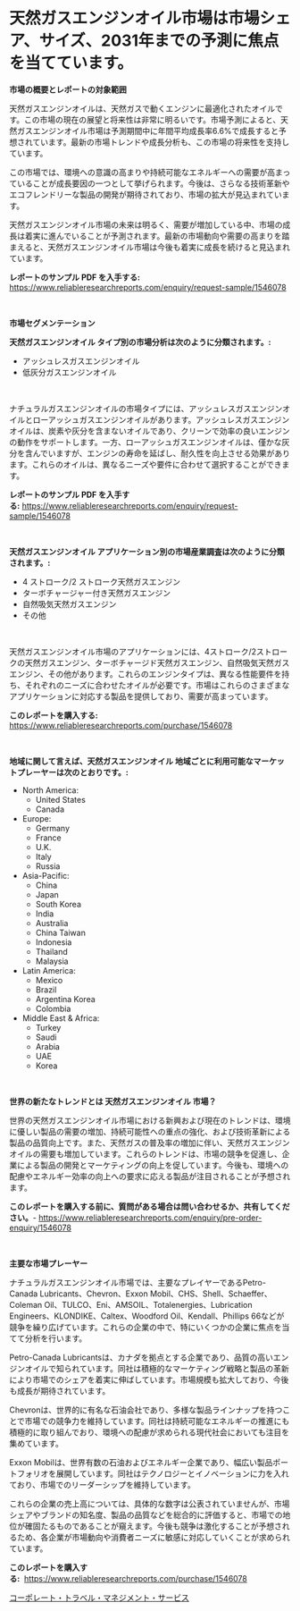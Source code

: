 <p><h1>天然ガスエンジンオイル市場は市場シェア、サイズ、2031年までの予測に焦点を当てています。</h1></p><p><strong>市場の概要とレポートの対象範囲</strong></p>
<p><p>天然ガスエンジンオイルは、天然ガスで動くエンジンに最適化されたオイルです。この市場の現在の展望と将来性は非常に明るいです。市場予測によると、天然ガスエンジンオイル市場は予測期間中に年間平均成長率6.6%で成長すると予想されています。最新の市場トレンドや成長分析も、この市場の将来性を支持しています。</p><p>この市場では、環境への意識の高まりや持続可能なエネルギーへの需要が高まっていることが成長要因の一つとして挙げられます。今後は、さらなる技術革新やエコフレンドリーな製品の開発が期待されており、市場の拡大が見込まれています。</p><p>天然ガスエンジンオイル市場の未来は明るく、需要が増加している中、市場の成長は着実に進んでいることが予測されます。最新の市場動向や需要の高まりを踏まえると、天然ガスエンジンオイル市場は今後も着実に成長を続けると見込まれています。</p></p>
<p><strong>レポートのサンプル PDF を入手する:</strong> <a href="https://www.reliableresearchreports.com/enquiry/request-sample/1546078">https://www.reliableresearchreports.com/enquiry/request-sample/1546078</a></p>
<p>&nbsp;</p>
<p><strong>市場セグメンテーション</strong></p>
<p><strong>天然ガスエンジンオイル タイプ別の市場分析は次のように分類されます。:</strong></p>
<p><ul><li>アッシュレスガスエンジンオイル</li><li>低灰分ガスエンジンオイル</li></ul></p>
<p>&nbsp;</p>
<p><p>ナチュラルガスエンジンオイルの市場タイプには、アッシュレスガスエンジンオイルとローアッシュガスエンジンオイルがあります。アッシュレスガスエンジンオイルは、炭素や灰分を含まないオイルであり、クリーンで効率の良いエンジンの動作をサポートします。一方、ローアッシュガスエンジンオイルは、僅かな灰分を含んでいますが、エンジンの寿命を延ばし、耐久性を向上させる効果があります。これらのオイルは、異なるニーズや要件に合わせて選択することができます。</p></p>
<p><strong>レポートのサンプル PDF を入手する:</strong>&nbsp;<a href="https://www.reliableresearchreports.com/enquiry/request-sample/1546078">https://www.reliableresearchreports.com/enquiry/request-sample/1546078</a></p>
<p>&nbsp;</p>
<p><strong> 天然ガスエンジンオイル アプリケーション別の市場産業調査は次のように分類されます。:</strong></p>
<p><ul><li>4 ストローク/2 ストローク天然ガスエンジン</li><li>ターボチャージャー付き天然ガスエンジン</li><li>自然吸気天然ガスエンジン</li><li>その他</li></ul></p>
<p>&nbsp;</p>
<p><p>天然ガスエンジンオイル市場のアプリケーションには、4ストローク/2ストロークの天然ガスエンジン、ターボチャージド天然ガスエンジン、自然吸気天然ガスエンジン、その他があります。これらのエンジンタイプは、異なる性能要件を持ち、それぞれのニーズに合わせたオイルが必要です。市場はこれらのさまざまなアプリケーションに対応する製品を提供しており、需要が高まっています。</p></p>
<p><strong>このレポートを購入する:</strong>&nbsp; <a href="https://www.reliableresearchreports.com/purchase/1546078">https://www.reliableresearchreports.com/purchase/1546078</a></p>
<p>&nbsp;</p>
<p><strong>地域に関して言えば、天然ガスエンジンオイル 地域ごとに利用可能なマーケットプレーヤーは次のとおりです。:</strong></p>
<p><ul>
    <li>
        North America:
        <ul>
            <li>United States</li>
            <li>Canada</li>
        </ul>
    </li>
    <li>
        Europe:
        <ul>
            <li>Germany</li>
            <li>France</li>
            <li>U.K.</li>
            <li>Italy</li>
            <li>Russia</li>
        </ul>
    </li>
    <li>
        Asia-Pacific:
        <ul>
            <li>China</li>
            <li>Japan</li>
            <li>South Korea</li>
            <li>India</li>
            <li>Australia</li>
            <li>China Taiwan</li>
            <li>Indonesia</li>
            <li>Thailand</li>
            <li>Malaysia</li>
        </ul>
    </li>
    <li>
        Latin America:
        <ul>
            <li>Mexico</li>
            <li>Brazil</li>
            <li>Argentina Korea</li>
            <li>Colombia</li>
        </ul>
    </li>
    <li>
        Middle East & Africa:
        <ul>
            <li>Turkey</li>
            <li>Saudi</li>
            <li>Arabia</li>
            <li>UAE</li>
            <li>Korea</li>
        </ul>
    </li>
    </ul></p>
<p>&nbsp;</p>
<p><strong>世界の新たなトレンドとは 天然ガスエンジンオイル 市場？</strong></p>
<p><p>世界の天然ガスエンジンオイル市場における新興および現在のトレンドは、環境に優しい製品の需要の増加、持続可能性への重点の強化、および技術革新による製品の品質向上です。また、天然ガスの普及率の増加に伴い、天然ガスエンジンオイルの需要も増加しています。これらのトレンドは、市場の競争を促進し、企業による製品の開発とマーケティングの向上を促しています。今後も、環境への配慮やエネルギー効率の向上への要求に応える製品が注目されることが予想されます。</p></p>
<p><strong>このレポートを購入する前に、質問がある場合は問い合わせるか、共有してください。</strong>- <a href="https://www.reliableresearchreports.com/enquiry/pre-order-enquiry/1546078">https://www.reliableresearchreports.com/enquiry/pre-order-enquiry/1546078</a></p>
<p>&nbsp;</p>
<p><strong>主要な市場プレーヤー</strong></p>
<p><p>ナチュラルガスエンジンオイル市場では、主要なプレイヤーであるPetro-Canada Lubricants、Chevron、Exxon Mobil、CHS、Shell、Schaeffer、Coleman Oil、TULCO、Eni、AMSOIL、Totalenergies、Lubrication Engineers、KLONDIKE、Caltex、Woodford Oil、Kendall、Phillips 66などが競争を繰り広げています。これらの企業の中で、特にいくつかの企業に焦点を当てて分析を行います。</p><p>Petro-Canada Lubricantsは、カナダを拠点とする企業であり、品質の高いエンジンオイルで知られています。同社は積極的なマーケティング戦略と製品の革新により市場でのシェアを着実に伸ばしています。市場規模も拡大しており、今後も成長が期待されています。</p><p>Chevronは、世界的に有名な石油会社であり、多様な製品ラインナップを持つことで市場での競争力を維持しています。同社は持続可能なエネルギーの推進にも積極的に取り組んでおり、環境への配慮が求められる現代社会においても注目を集めています。</p><p>Exxon Mobilは、世界有数の石油およびエネルギー企業であり、幅広い製品ポートフォリオを展開しています。同社はテクノロジーとイノベーションに力を入れており、市場でのリーダーシップを維持しています。</p><p>これらの企業の売上高については、具体的な数字は公表されていませんが、市場シェアやブランドの知名度、製品の品質などを総合的に評価すると、市場での地位が確固たるものであることが窺えます。今後も競争は激化することが予想されるため、各企業が市場動向や消費者ニーズに敏感に対応していくことが求められています。</p></p>
<p><strong>このレポートを購入する:</strong>&nbsp;&nbsp;<a href="https://www.reliableresearchreports.com/purchase/1546078">https://www.reliableresearchreports.com/purchase/1546078</a></p>
<p><p><a href="https://medium.com/@matteills7854/%E4%BC%81%E6%A5%AD%E6%97%85%E8%A1%8C%E7%AE%A1%E7%90%86%E3%82%B5%E3%83%BC%E3%83%93%E3%82%B9%E5%B8%82%E5%A0%B4%E3%81%AE%E5%88%86%E6%9E%90-%E3%82%B0%E3%83%AD%E3%83%BC%E3%83%90%E3%83%AB%E7%94%A3%E6%A5%AD%E3%81%AE%E8%A6%8B%E9%80%9A%E3%81%97%E3%81%A8%E4%BA%88%E6%B8%AC-2024%E5%B9%B4%E3%81%8B%E3%82%892031%E5%B9%B4-061e6031a4ea">コーポレート・トラベル・マネジメント・サービス</a></p></p>